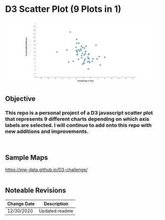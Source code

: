 # D3 Scatter Plot (9 Plots in 1)


![D3 Scatterplot Graphic with Multiple Axis](https://github.com/ejw-data/D3-challenge/blob/master/config/images/plot1.JPG?raw=true)
<br>
## Objective
### This repo is a personal project of a D3 javascript scatter plot that represents 9 different charts depending on which axis labels are selected.  I will continue to add onto this repo with new additions and improvements. 
<br>

## Sample Maps
https://ejw-data.github.io/D3-challenge/
<br>
<br>
## Noteable Revisions
| Change Date | Description |  
|--- | --- |    
| 12/30/2020 | Updated readme |  

<br>
<br>